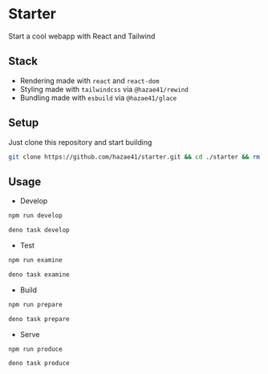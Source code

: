 # Starter

Start a cool webapp with React and Tailwind

## Stack

- Rendering made with `react` and `react-dom`
- Styling made with `tailwindcss` via `@hazae41/rewind`
- Bundling made with `esbuild` via `@hazae41/glace`

## Setup

Just clone this repository and start building

```bash
git clone https://github.com/hazae41/starter.git && cd ./starter && rm -rf ./.git && git init
```

## Usage

- Develop

```bash
npm run develop
```

```bash
deno task develop
```


- Test

```bash
npm run examine
```

```bash
deno task examine
```


- Build

```bash
npm run prepare
```

```bash
deno task prepare
```

- Serve

```bash
npm run produce
```

```bash
deno task produce
```